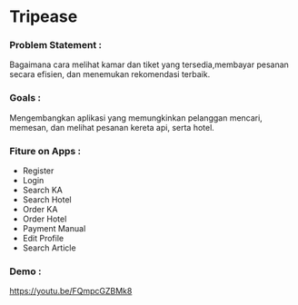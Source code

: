 # **Tripease**
  
### Problem Statement :
Bagaimana cara melihat kamar  dan tiket yang tersedia,membayar pesanan secara efisien, dan menemukan rekomendasi terbaik.

### Goals : 
Mengembangkan aplikasi yang memungkinkan pelanggan mencari, memesan, dan melihat pesanan kereta api, serta hotel.
### Fiture on Apps :
- Register
- Login
- Search KA
- Search Hotel
- Order KA
- Order Hotel
- Payment Manual
- Edit Profile
- Search Article

### Demo : 
https://youtu.be/FQmpcGZBMk8 
